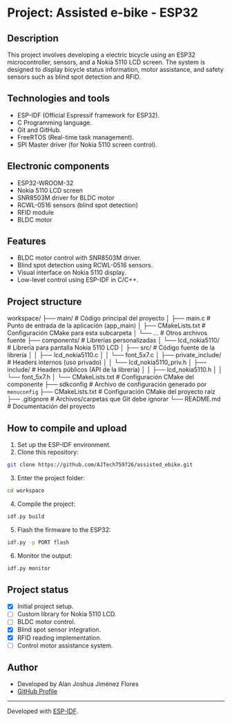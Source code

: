 # Project: Assisted e-bike - ESP32
## Description
This project involves developing a electric bicycle using an ESP32 microcontroller, sensors, and a Nokia 5110 LCD screen.
The system is designed to display bicycle status information, motor assistance, and safety sensors such as blind spot detection and RFID.

## Technologies and tools
- ESP-IDF (Official Espressif framework for ESP32).
- C Programming language.
- Git and GitHub.
- FreeRTOS (Real-time task management).
- SPI Master driver (for Nokia 5110 screen control).

## Electronic components
- ESP32-WROOM-32
- Nokia 5110 LCD screen
- SNR8503M driver for BLDC motor
- RCWL-0516 sensors (blind spot detection)
- RFID module
- BLDC motor

## Features
- BLDC motor control with SNR8503M driver.
- Blind spot detection using RCWL-0516 sensors.
- Visual interface on Nokia 5110 display.
- Low-level control using ESP-IDF in C/C++.

## Project structure

workspace/
├── main/                       # Código principal del proyecto
│   ├── main.c                 # Punto de entrada de la aplicación (app_main)
│   ├── CMakeLists.txt         # Configuración CMake para esta subcarpeta
│   └── ...                    # Otros archivos fuente
├── components/                # Librerías personalizadas
│   └── lcd_nokia5110/         # Librería para pantalla Nokia 5110 LCD
│       ├── src/               # Código fuente de la librería
│       │   ├── lcd_nokia5110.c
│       │   └── font_5x7.c
│       ├── private_include/   # Headers internos (uso privado)
│       │   └── lcd_nokia5110_priv.h
│       ├── include/           # Headers públicos (API de la librería)
│       │   ├── lcd_nokia5110.h
│       │   └── font_5x7.h
│       └── CMakeLists.txt     # Configuración CMake del componente
├── sdkconfig                  # Archivo de configuración generado por `menuconfig`
├── CMakeLists.txt             # Configuración CMake del proyecto raíz
├── .gitignore                 # Archivos/carpetas que Git debe ignorar
└── README.md                  # Documentación del proyecto


## How to compile and upload
1. Set up the ESP-IDF environment.
2. Clone this repository:

```bash
git clone https://github.com/AJTech759726/assisted_ebike.git
```

3. Enter the project folder:

```bash
cd workspace
```

4. Compile the project:

```bash
idf.py build
```

5. Flash the firmware to the ESP32:

```bash
idf.py -p PORT flash
```

6. Monitor the output:

```bash
idf.py monitor
```

## Project status
- [X] Initial project setup.
- [ ] Custom library for Nokia 5110 LCD.
- [ ] BLDC motor control.
- [X] Blind spot sensor integration.
- [X] RFID reading implementation.
- [ ] Control motor assistance system.

## Author
- Developed by Alan Joshua Jiménez Flores
- [GitHub Profile](https://github.com/AJTech759726/)
---

Developed with [ESP-IDF](https://docs.espressif.com/projects/esp-idf/en/latest/).
